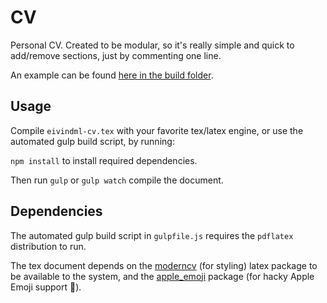 # CV

Personal CV. Created to be modular, so it's really simple and quick to add/remove sections, just by commenting one line.

An example can be found [here in the build folder](build/evindml-cv.pdf).

## Usage

Compile `eivindml-cv.tex` with your favorite tex/latex engine, or use the automated gulp build script, by running:

`npm install` to install required dependencies.

Then run `gulp` or `gulp watch` compile the document.

## Dependencies

The automated gulp build script in `gulpfile.js` requires the `pdflatex` distribution to run.

The tex document depends on the [moderncv](https://www.ctan.org/pkg/moderncv?lang=en) (for styling) latex package to be available to the system, and the [apple_emoji](https://github.com/alecjacobson/coloremoji.sty) package (for hacky Apple Emoji support 🙌).
